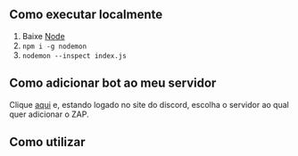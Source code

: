 ## Como executar localmente

1. Baixe [Node](https://nodejs.org/pt-br/download/)
2. ```npm i -g nodemon```
3. ```nodemon --inspect index.js```

## Como adicionar bot ao meu servidor

Clique [aqui](https://discordapp.com/oauth2/authorize?client_id=845004048192241706&scope=bot) e, estando logado no site do discord, escolha o servidor ao qual quer adicionar o ZAP.

## Como utilizar
